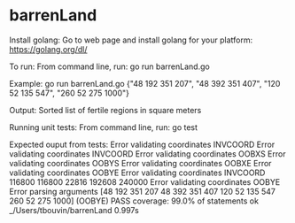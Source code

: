 # barrenLand
Install golang:
Go to web page and install golang for your platform: https://golang.org/dl/

To run:
From command line, run: go run barrenLand.go <Barren Land Coordinates>

Example: go run barrenLand.go {"48 192 351 207", "48 392 351 407",
  "120 52 135 547", "260 52 275 1000"}

Output: Sorted list of fertile regions in square meters

Running unit tests:
From command line, run: go test

Expected ouput from tests:
  Error validating coordinates INVCOORD
  Error validating coordinates INVCOORD
  Error validating coordinates OOBXS
  Error validating coordinates OOBYS
  Error validating coordinates OOBXE
  Error validating coordinates OOBYE
  Error validating coordinates INVCOORD
  116800 116800
  22816 192608
  240000
  Error validating coordinates OOBYE
  Error parsing arguments [48 192 351 207 48 392 351 407 120 52 135 547 260 52 275 1000] (OOBYE)
  PASS
  coverage: 99.0% of statements
  ok  	_/Users/tbouvin/barrenLand	0.997s
